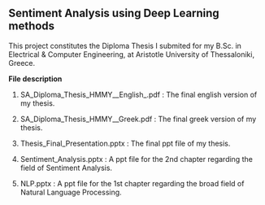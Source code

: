 ## Sentiment Analysis using Deep Learning methods

This project constitutes the Diploma Thesis I submited for my B.Sc. in Electrical & Computer Engineering, at Aristotle University of Thessaloniki, Greece.

**File description**

1. SA_Diploma_Thesis_HMMY__English_.pdf : The final english version of my thesis.

2. SA_Diploma_Thesis_HMMY__Greek.pdf : The final greek version of my thesis.

3. Thesis_Final_Presentation.pptx : The final ppt file of my thesis.

4. Sentiment_Analysis.pptx : A ppt file for the 2nd chapter regarding the field of Sentiment Analysis.

5. NLP.pptx : A ppt file for the 1st chapter regarding the broad field of Natural Language Processing.

